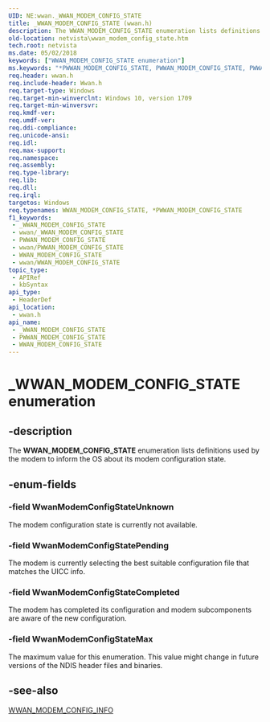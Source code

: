 ```yaml
---
UID: NE:wwan._WWAN_MODEM_CONFIG_STATE
title: _WWAN_MODEM_CONFIG_STATE (wwan.h)
description: The WWAN_MODEM_CONFIG_STATE enumeration lists definitions used by the modem to inform the OS about its modem configuration state.
old-location: netvista\wwan_modem_config_state.htm
tech.root: netvista
ms.date: 05/02/2018
keywords: ["WWAN_MODEM_CONFIG_STATE enumeration"]
ms.keywords: "*PWWAN_MODEM_CONFIG_STATE, PWWAN_MODEM_CONFIG_STATE, PWWAN_MODEM_CONFIG_STATE enumeration pointer [Network Drivers Starting with Windows Vista], WWAN_MODEM_CONFIG_STATE, WWAN_MODEM_CONFIG_STATE enumeration [Network Drivers Starting with Windows Vista], WwanModemConfigStateActivated, WwanModemConfigStateMax, WwanModemConfigStatePending, WwanModemConfigStateUnknown, _WWAN_MODEM_CONFIG_STATE, netvista.wwan_modem_config_state, wwan/PWWAN_MODEM_CONFIG_STATE, wwan/WWAN_MODEM_CONFIG_STATE, wwan/WwanModemConfigStateActivated, wwan/WwanModemConfigStateMax, wwan/WwanModemConfigStatePending, wwan/WwanModemConfigStateUnknown"
req.header: wwan.h
req.include-header: Wwan.h
req.target-type: Windows
req.target-min-winverclnt: Windows 10, version 1709
req.target-min-winversvr: 
req.kmdf-ver: 
req.umdf-ver: 
req.ddi-compliance: 
req.unicode-ansi: 
req.idl: 
req.max-support: 
req.namespace: 
req.assembly: 
req.type-library: 
req.lib: 
req.dll: 
req.irql: 
targetos: Windows
req.typenames: WWAN_MODEM_CONFIG_STATE, *PWWAN_MODEM_CONFIG_STATE
f1_keywords:
 - _WWAN_MODEM_CONFIG_STATE
 - wwan/_WWAN_MODEM_CONFIG_STATE
 - PWWAN_MODEM_CONFIG_STATE
 - wwan/PWWAN_MODEM_CONFIG_STATE
 - WWAN_MODEM_CONFIG_STATE
 - wwan/WWAN_MODEM_CONFIG_STATE
topic_type:
 - APIRef
 - kbSyntax
api_type:
 - HeaderDef
api_location:
 - wwan.h
api_name:
 - _WWAN_MODEM_CONFIG_STATE
 - PWWAN_MODEM_CONFIG_STATE
 - WWAN_MODEM_CONFIG_STATE
---
```


# _WWAN_MODEM_CONFIG_STATE enumeration


## -description

The <b>WWAN_MODEM_CONFIG_STATE</b> enumeration lists definitions used by the modem to inform the OS about its modem configuration state.

## -enum-fields

### -field WwanModemConfigStateUnknown

The modem configuration state is currently not available.

### -field WwanModemConfigStatePending

The modem is currently selecting the best suitable configuration file that matches the UICC info.

### -field WwanModemConfigStateCompleted

The modem has completed its configuration and modem subcomponents are aware of the new configuration.

### -field WwanModemConfigStateMax

The maximum value for this enumeration. This value might change in future versions of the NDIS
     header files and binaries.

## -see-also

[WWAN_MODEM_CONFIG_INFO](ns-wwan-_wwan_modem_config_info.md)

